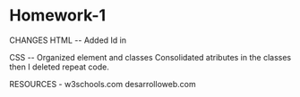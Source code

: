 # Homework-1

CHANGES 
HTML --  Added Id in 

CSS -- Organized element and classes 
       Consolidated atributes in the classes then I deleted repeat code.
       

RESOURCES - w3schools.com
            desarrolloweb.com
            




